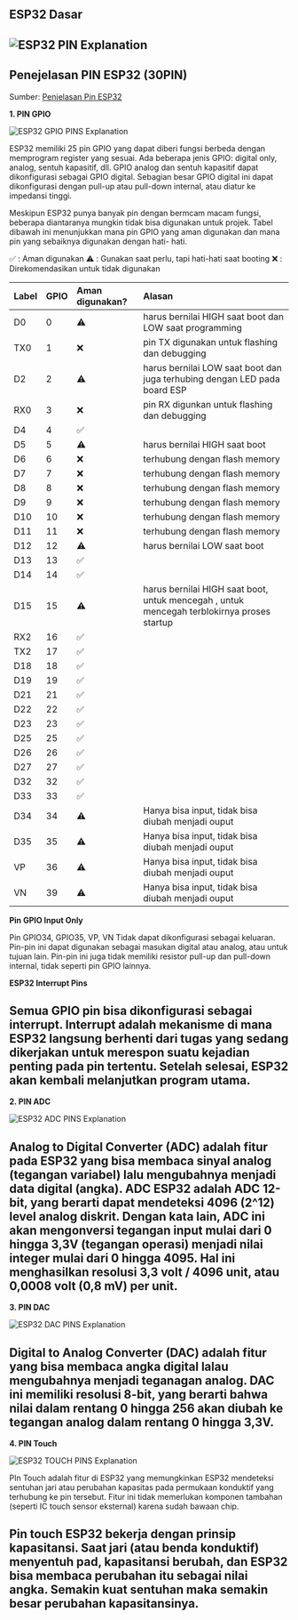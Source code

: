 ## ESP32 Dasar

![ESP32 PIN Explanation](Images/ESP32-Pinout.webp)
---

## Penejelasan PIN ESP32 (30PIN)

Sumber: [Penjelasan Pin ESP32](https://lastminuteengineers.com/esp32-pinout-reference/)

**1. PIN GPIO**

![ESP32 GPIO PINS Explanation](Images/ESP32-GPIO-Pins.webp)

ESP32 memiliki 25 pin GPIO yang dapat diberi fungsi berbeda dengan memprogram register yang sesuai. Ada beberapa jenis GPIO: digital only, analog, sentuh kapasitif, dll. GPIO analog dan sentuh kapasitif dapat dikonfigurasi sebagai GPIO digital. Sebagian besar GPIO digital ini dapat dikonfigurasi dengan pull-up atau pull-down internal, atau diatur ke impedansi tinggi.

Meskipun ESP32 punya banyak pin dengan bermcam macam fungsi, beberapa diantaranya mungkin tidak bisa digunakan untuk projek. Tabel dibawah ini menunjukkan mana pin GPIO yang aman digunakan dan mana pin yang sebaiknya digunakan dengan hati- hati.

:white_check_mark: : Aman digunakan
:warning: : Gunakan saat perlu, tapi hati-hati saat booting
:x: : Direkomendasikan untuk tidak digunakan


| Label | GPIO | Aman digunakan? | Alasan |
| :--- | :--- | :--- | :--- |
| D0 | 0 | :warning: | harus bernilai HIGH saat boot dan LOW saat programming|
| TX0 | 1 | :x: | pin TX digunakan untuk flashing dan debugging |
| D2 | 2 | :warning: | harus bernilai LOW saat boot dan juga terhubing dengan LED pada board ESP |
| RX0 | 3 | :x: | pin RX digunkan untuk flashing dan debugging |
| D4 | 4 | :white_check_mark:| |
| D5 | 5 | :warning: | harus bernilai HIGH saat boot |
| D6 | 6 | :x: | terhubung dengan flash memory |
| D7 | 7 | :x: | terhubung dengan flash memory |
| D8 | 8 | :x: | terhubung dengan flash memory |
| D9 | 9 | :x: | terhubung dengan flash memory |
| D10 | 10 | :x: | terhubung dengan flash memory |
| D11 | 11 | :x: | terhubung dengan flash memory |
| D12 | 12 | :warning: | harus bernilai LOW saat boot |
| D13 | 13 | :white_check_mark:| |
| D14 | 14 | :white_check_mark:| |
| D15 | 15 | :warning: | harus bernilai HIGH saat boot, untuk mencegah , untuk mencegah terblokirnya proses startup |
| RX2 | 16 | :white_check_mark:| |
| TX2 | 17 | :white_check_mark:| |
| D18 | 18 | :white_check_mark:| |
| D19 | 19 | :white_check_mark:| |
| D21 | 21 | :white_check_mark:| |
| D22 | 22 | :white_check_mark:| |
| D23 | 23 | :white_check_mark:| |
| D25 | 25 | :white_check_mark:| |
| D26 | 26 | :white_check_mark:| |
| D27 | 27 | :white_check_mark:| |
| D32 | 32 | :white_check_mark:| |
| D33 | 33 | :white_check_mark:| |
| D34 | 34 | :warning:| Hanya bisa input, tidak bisa diubah menjadi ouput |
| D35 | 35 | :warning:| Hanya bisa input, tidak bisa diubah menjadi ouput |
| VP | 36 | :warning:| Hanya bisa input, tidak bisa diubah menjadi ouput |
| VN | 39 | :warning:| Hanya bisa input, tidak bisa diubah menjadi ouput |

**Pin GPIO Input Only**

Pin GPIO34, GPIO35, VP, VN Tidak dapat dikonfigurasi sebagai keluaran. Pin-pin ini dapat digunakan sebagai masukan digital atau analog, atau untuk tujuan lain. Pin-pin ini juga tidak memiliki resistor pull-up dan pull-down internal, tidak seperti pin GPIO lainnya.

**ESP32 Interrupt Pins**

Semua GPIO pin bisa dikonfigurasi sebagai interrupt. Interrupt adalah mekanisme di mana ESP32 langsung berhenti dari tugas yang sedang dikerjakan untuk merespon suatu kejadian penting pada pin tertentu. Setelah selesai, ESP32 akan kembali melanjutkan program utama.
---

**2. PIN ADC**

![ESP32 ADC PINS Explanation](Images/ESP32-ADC-Pins.webp)

Analog to Digital Converter (ADC) adalah fitur pada ESP32 yang bisa membaca sinyal analog (tegangan variabel) lalu mengubahnya menjadi data digital (angka). ADC ESP32 adalah ADC 12-bit, yang berarti dapat mendeteksi 4096 (2^12) level analog diskrit. Dengan kata lain, ADC ini akan mengonversi tegangan input mulai dari 0 hingga 3,3V (tegangan operasi) menjadi nilai integer mulai dari 0 hingga 4095. Hal ini menghasilkan resolusi 3,3 volt / 4096 unit, atau 0,0008 volt (0,8 mV) per unit.
---

**3. PIN DAC**

![ESP32 DAC PINS Explanation](Images/ESP32-DAC-Pins.webp)

Digital to Analog Converter (DAC) adalah fitur yang bisa membaca angka digital lalau mengubahnya menjadi teganagan analog. DAC ini memiliki resolusi 8-bit, yang berarti bahwa nilai dalam rentang 0 hingga 256 akan diubah ke tegangan analog dalam rentang 0 hingga 3,3V.
---

**4. PIN Touch**

![ESP32 TOUCH PINS Explanation](Images/ESP32-Touch-Pins.webp)

PIn Touch adalah fitur di ESP32 yang memungkinkan ESP32 mendeteksi sentuhan jari atau perubahan kapasitas pada permukaan konduktif yang terhubung ke pin tersebut. Fitur ini tidak memerlukan komponen tambahan (seperti IC touch sensor eksternal) karena sudah bawaan chip.

Pin touch ESP32 bekerja dengan prinsip kapasitansi. Saat jari (atau benda konduktif) menyentuh pad, kapasitansi berubah, dan ESP32 bisa membaca perubahan itu sebagai nilai angka.
Semakin kuat sentuhan maka semakin besar perubahan kapasitansinya.
---